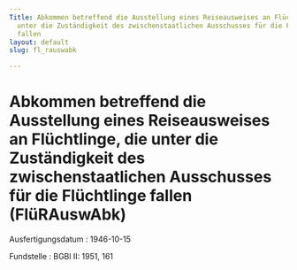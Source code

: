 ```yaml
---
Title: Abkommen betreffend die Ausstellung eines Reiseausweises an Flüchtlinge, die
  unter die Zuständigkeit des zwischenstaatlichen Ausschusses für die Flüchtlinge
  fallen
layout: default
slug: fl_rauswabk

---
```


# Abkommen betreffend die Ausstellung eines Reiseausweises an Flüchtlinge, die unter die Zuständigkeit des zwischenstaatlichen Ausschusses für die Flüchtlinge fallen (FlüRAuswAbk)

Ausfertigungsdatum
:   1946-10-15

Fundstelle
:   BGBl II: 1951, 161


